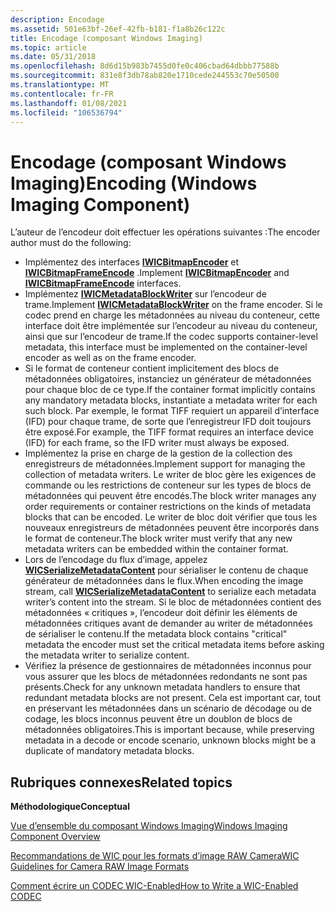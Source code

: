 ```yaml
---
description: Encodage
ms.assetid: 501e63bf-26ef-42fb-b181-f1a8b26c122c
title: Encodage (composant Windows Imaging)
ms.topic: article
ms.date: 05/31/2018
ms.openlocfilehash: 8d6d15b983b7455d0fe0c406cbad64dbbb77588b
ms.sourcegitcommit: 831e8f3db78ab820e1710cede244553c70e50500
ms.translationtype: MT
ms.contentlocale: fr-FR
ms.lasthandoff: 01/08/2021
ms.locfileid: "106536794"
---
```

# <a name="encoding-windows-imaging-component"></a><span data-ttu-id="efa8d-103">Encodage (composant Windows Imaging)</span><span class="sxs-lookup"><span data-stu-id="efa8d-103">Encoding (Windows Imaging Component)</span></span>

<span data-ttu-id="efa8d-104">L’auteur de l’encodeur doit effectuer les opérations suivantes :</span><span class="sxs-lookup"><span data-stu-id="efa8d-104">The encoder author must do the following:</span></span>

-   <span data-ttu-id="efa8d-105">Implémentez des interfaces [**IWICBitmapEncoder**](/windows/desktop/api/wincodec/nn-wincodec-iwicbitmapencoder) et [**IWICBitmapFrameEncode**](/windows/desktop/api/Wincodec/nn-wincodec-iwicbitmapframeencode) .</span><span class="sxs-lookup"><span data-stu-id="efa8d-105">Implement [**IWICBitmapEncoder**](/windows/desktop/api/wincodec/nn-wincodec-iwicbitmapencoder) and [**IWICBitmapFrameEncode**](/windows/desktop/api/Wincodec/nn-wincodec-iwicbitmapframeencode) interfaces.</span></span>
-   <span data-ttu-id="efa8d-106">Implémentez [**IWICMetadataBlockWriter**](/windows/desktop/api/Wincodecsdk/nn-wincodecsdk-iwicmetadatablockwriter) sur l’encodeur de trame.</span><span class="sxs-lookup"><span data-stu-id="efa8d-106">Implement [**IWICMetadataBlockWriter**](/windows/desktop/api/Wincodecsdk/nn-wincodecsdk-iwicmetadatablockwriter) on the frame encoder.</span></span> <span data-ttu-id="efa8d-107">Si le codec prend en charge les métadonnées au niveau du conteneur, cette interface doit être implémentée sur l’encodeur au niveau du conteneur, ainsi que sur l’encodeur de trame.</span><span class="sxs-lookup"><span data-stu-id="efa8d-107">If the codec supports container-level metadata, this interface must be implemented on the container-level encoder as well as on the frame encoder.</span></span>
-   <span data-ttu-id="efa8d-108">Si le format de conteneur contient implicitement des blocs de métadonnées obligatoires, instanciez un générateur de métadonnées pour chaque bloc de ce type.</span><span class="sxs-lookup"><span data-stu-id="efa8d-108">If the container format implicitly contains any mandatory metadata blocks, instantiate a metadata writer for each such block.</span></span> <span data-ttu-id="efa8d-109">Par exemple, le format TIFF requiert un appareil d’interface (IFD) pour chaque trame, de sorte que l’enregistreur IFD doit toujours être exposé.</span><span class="sxs-lookup"><span data-stu-id="efa8d-109">For example, the TIFF format requires an interface device (IFD) for each frame, so the IFD writer must always be exposed.</span></span>
-   <span data-ttu-id="efa8d-110">Implémentez la prise en charge de la gestion de la collection des enregistreurs de métadonnées.</span><span class="sxs-lookup"><span data-stu-id="efa8d-110">Implement support for managing the collection of metadata writers.</span></span> <span data-ttu-id="efa8d-111">Le writer de bloc gère les exigences de commande ou les restrictions de conteneur sur les types de blocs de métadonnées qui peuvent être encodés.</span><span class="sxs-lookup"><span data-stu-id="efa8d-111">The block writer manages any order requirements or container restrictions on the kinds of metadata blocks that can be encoded.</span></span> <span data-ttu-id="efa8d-112">Le writer de bloc doit vérifier que tous les nouveaux enregistreurs de métadonnées peuvent être incorporés dans le format de conteneur.</span><span class="sxs-lookup"><span data-stu-id="efa8d-112">The block writer must verify that any new metadata writers can be embedded within the container format.</span></span>
-   <span data-ttu-id="efa8d-113">Lors de l’encodage du flux d’image, appelez [**WICSerializeMetadataContent**](/windows/desktop/api/wincodecsdk/nf-wincodecsdk-wicserializemetadatacontent) pour sérialiser le contenu de chaque générateur de métadonnées dans le flux.</span><span class="sxs-lookup"><span data-stu-id="efa8d-113">When encoding the image stream, call [**WICSerializeMetadataContent**](/windows/desktop/api/wincodecsdk/nf-wincodecsdk-wicserializemetadatacontent) to serialize each metadata writer’s content into the stream.</span></span> <span data-ttu-id="efa8d-114">Si le bloc de métadonnées contient des métadonnées « critiques », l’encodeur doit définir les éléments de métadonnées critiques avant de demander au writer de métadonnées de sérialiser le contenu.</span><span class="sxs-lookup"><span data-stu-id="efa8d-114">If the metadata block contains "critical" metadata the encoder must set the critical metadata items before asking the metadata writer to serialize content.</span></span>
-   <span data-ttu-id="efa8d-115">Vérifiez la présence de gestionnaires de métadonnées inconnus pour vous assurer que les blocs de métadonnées redondants ne sont pas présents.</span><span class="sxs-lookup"><span data-stu-id="efa8d-115">Check for any unknown metadata handlers to ensure that redundant metadata blocks are not present.</span></span> <span data-ttu-id="efa8d-116">Cela est important car, tout en préservant les métadonnées dans un scénario de décodage ou de codage, les blocs inconnus peuvent être un doublon de blocs de métadonnées obligatoires.</span><span class="sxs-lookup"><span data-stu-id="efa8d-116">This is important because, while preserving metadata in a decode or encode scenario, unknown blocks might be a duplicate of mandatory metadata blocks.</span></span>

## <a name="related-topics"></a><span data-ttu-id="efa8d-117">Rubriques connexes</span><span class="sxs-lookup"><span data-stu-id="efa8d-117">Related topics</span></span>

<dl> <dt>

<span data-ttu-id="efa8d-118">**Méthodologique**</span><span class="sxs-lookup"><span data-stu-id="efa8d-118">**Conceptual**</span></span>
</dt> <dt>

[<span data-ttu-id="efa8d-119">Vue d’ensemble du composant Windows Imaging</span><span class="sxs-lookup"><span data-stu-id="efa8d-119">Windows Imaging Component Overview</span></span>](-wic-about-windows-imaging-codec.md)
</dt> <dt>

[<span data-ttu-id="efa8d-120">Recommandations de WIC pour les formats d’image RAW Camera</span><span class="sxs-lookup"><span data-stu-id="efa8d-120">WIC Guidelines for Camera RAW Image Formats</span></span>](-wic-rawguidelines.md)
</dt> <dt>

[<span data-ttu-id="efa8d-121">Comment écrire un CODEC WIC-Enabled</span><span class="sxs-lookup"><span data-stu-id="efa8d-121">How to Write a WIC-Enabled CODEC</span></span>](-wic-howtowriteacodec.md)
</dt> </dl>

 

 



